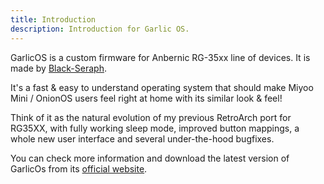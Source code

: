 ```yaml
---
title: Introduction
description: Introduction for Garlic OS.
---
```


GarlicOS is a custom firmware for Anbernic RG-35xx line of devices.
It is made by [Black-Seraph](https://www.patreon.com/blackseraph).

It's a fast & easy to understand operating system that should make Miyoo Mini / OnionOS users feel right at home with its similar look & feel!

Think of it as the natural evolution of my previous RetroArch port for RG35XX, with fully working sleep mode, improved button mappings, a whole new user interface and several under-the-hood bugfixes.

You can check more information and download the latest version of GarlicOs from its [official website](https://www.patreon.com/blackseraph).